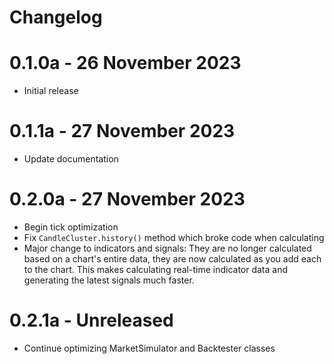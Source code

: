 # Changelog

# 0.1.0a - 26 November 2023 #
- Initial release

# 0.1.1a - 27 November 2023 #
- Update documentation

# 0.2.0a - 27 November 2023 #
- Begin tick optimization
- Fix `CandleCluster.history()` method which broke code when calculating
- Major change to indicators and signals: They are no longer calculated
based on a chart's entire data, they are now calculated as you add each
to the chart. This makes calculating real-time indicator data and generating
the latest signals much faster.

# 0.2.1a - Unreleased 

- Continue optimizing MarketSimulator and Backtester classes